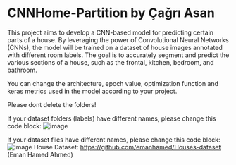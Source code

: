 # CNNHome-Partition by Çağrı Asan
This project aims to develop a CNN-based model for predicting certain parts of a house. By leveraging the power of Convolutional Neural Networks (CNNs), the model will be trained on a dataset of house images annotated with different room labels. The goal is to accurately segment and predict the various sections of a house, such as the frontal, kitchen, bedroom, and bathroom.

You can change the architecture, epoch value, optimization function and keras metrics used in the model according to your project.

Please dont delete the folders!

If your dataset folders (labels) have different names, please change this code block:
![image](https://github.com/cagriiasan/CNNHome-Partition/assets/121824506/a22b507b-9ae4-465a-9568-535310e83bf8)

If your dataset files have different names, please change this code block:
![image](https://github.com/cagriiasan/CNNHome-Partition/assets/121824506/ee59a110-abc8-4ba3-bf72-4e481bf146be)
House Dataset: https://github.com/emanhamed/Houses-dataset (Eman Hamed Ahmed)


